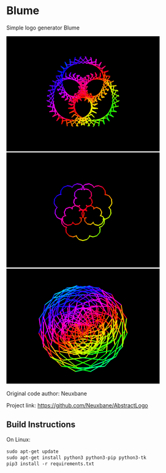 # Blume

Simple logo generator Blume
<p float="left">
<div class="inline-block">
<img src="https://github.com/VreniSeidel/Blume-Logo/blob/main/1631549384684.png" width="400" heigh="400">
</div>
<div class="inline-block">
<img src="https://github.com/VreniSeidel/Blume-Logo/blob/main/1631623452951.png" width="400" heigh="400">
</div>
<div class="inline-block">
<img src="https://github.com/VreniSeidel/Blume-Logo/blob/main/1631624025323.png" width="400" heigh="400">
</div>
</p>

Original code author: Neuxbane

Project link: https://github.com/Neuxbane/AbstractLogo

Build Instructions
------------------
On Linux:

    sudo apt-get update
    sudo apt-get install python3 python3-pip python3-tk
    pip3 install -r requirements.txt
